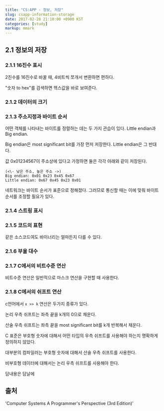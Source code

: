 ```yaml
---
title: "CS:APP - 정보, 저장"
slug: csapp-information-storage
date: 2017-02-28 21:10:00 +0900 KST
categories: [study]
markup: mmark
---
```


## 2.1 정보의 저장

### 2.1.1 16진수 표시

2진수를 16진수로 바꿀 때, 4비트씩 쪼개서 변환하면 편하다.

"숫자 to hex"를 검색하면 헥스값을 바로 보여준다.

### 2.1.2 데이터의 크기

### 2.1.3 주소지정과 바이트 순서

어떤 객체를 나타내는 바이트를 정렬하는 데는 두 가지 관습이 있다. Little endian과 Big endian.

Big endian은 most significant bit를 가장 먼저 저장한다. Little endian은 그 반대다.

값 0x01234567이 주소상에 있다고 가정하면 둘은 각각 아래와 같이 저장된다.

```text
(<\- 낮은 주소, 높은 주소 ->)
Big endian: 0x01 0x23 0x45 0x67
Little endian: 0x67 0x45 0x23 0x01
```

네트워크는 바이트 순서가 표준으로 정해졌다. 그러므로 통신할 때는 이에 맞춰 바이트 순서를 조정할 필요가 있다.

### 2.1.4 스트링 표시

### 2.1.5 코드의 표현

같은 소스코드여도 바이너리는 얼마든지 다를 수 있다.

### 2.1.6 부울 대수

### 2.1.7 C에서의 비트수준 연산

비트수준 연산은 일반적으로 마스크 연산을 구현할 때 사용한다.

### 2.1.8 C에서의 쉬프트 연산

c언어에서 `x >> k` 연산은 두가지 종류가 있다.

논리 우측 쉬프트는 좌측 끝을 k개의 0으로 채운다.

산술 우측 쉬프트는 좌측 끝을 most significant bit를 k개 반복해서 채운다.

C 표준은 부호형 숫자에 대해서 어떤 타입의 우측 쉬프트를 사용해야 하는지 명확하게 정의하지 않았다.

대부분의 컴파일러는 부호형 숫자에 대해서 산술 우측 쉬프트를 사용한다.

비부호형 데이터에 대해서는 논리 우측 쉬프트를 사용해야 한다.

담내용은 담날에

## 출처

'Computer Systems A Programmer's Perspective (3rd Edition)'
